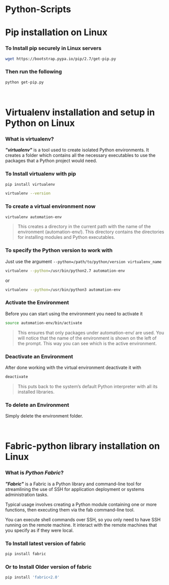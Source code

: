 # Python-Scripts

# Pip installation on Linux  

### To Install pip securely in Linux servers
```sh
wget https://bootstrap.pypa.io/pip/2.7/get-pip.py
```
### Then run the following
```sh
python get-pip.py
```
<br>

# Virtualenv installation and setup in Python on Linux
### What is virtualenv?
***"virtualenv"*** is a tool used to create isolated Python environments. It creates a folder which contains all the necessary executables to use the packages that a Python project would need.
 ### To Install virtualenv with pip
 ```sh
pip install virtualenv
```
```sh
virtualenv --version
```
### To create a virtual environment now

```sh
virtualenv automation-env
```
> This creates a directory in the current path with the name of the environment (automation-env/). This directory contains the directories for installing modules and Python executables.
> 
### To specify the Python version to work with
Just use the argument `--python=/path/to/python/version virtualenv_name`
```sh
virtualenv --python=/usr/bin/python2.7 automation-env
```
or
```sh
virtualenv --python=/usr/bin/python3 automation-env
```
### Activate the Environment
Before you can start using the environment you need to activate it
```sh
source automation-env/bin/activate
```
> This ensures that only packages under automation-env/ are used. You will notice that the name of the environment is shown on the left of the prompt. This way you can see which is the active environment.

### Deactivate an Environment
After done working with the virtual environment deactivate it with
```sh
deactivate
```
> This puts back to the system’s default Python interpreter with all its installed libraries.

### To delete an Environment
Simply delete the environment folder.

<br>

# Fabric-python library installation on Linux
### What is ***Python Fabric***?
***"Fabric"*** is a Fabric is a Python library and command-line tool for streamlining the use of SSH
for application deployment or systems administration tasks. 

Typical usage involves creating a Python module containing one or more functions,
then executing them via the fab command-line tool.

You can execute shell commands over SSH, so you only need to have SSH running on
the remote machine. It interact with the remote machines that you specify as if
they were local. 
### To Install latest version of fabric 
```sh
pip install fabric
```
### Or to Install Older version of fabric 
```sh
pip install 'fabric<2.0'
```
